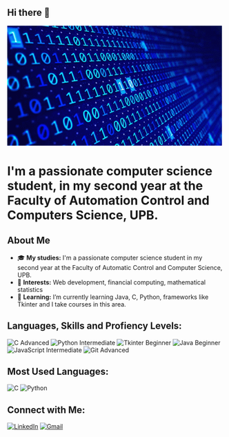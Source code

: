 ## Hi there 👋

![](https://github.com/banescuema101/banescuema101/blob/main/gif_computer.gif)
# I'm a passionate computer science student, in my second year at the Faculty of Automation Control and Computers Science, UPB.

## About Me

- 🎓 **My studies:** I'm a passionate computer science student in my second year at the Faculty of Automatic Control and Computer Science, UPB.
- 🧠 **Interests:** Web development, financial computing, mathematical statistics
- 🌱 **Learning:** I’m currently learning Java, C, Python, frameworks like Tkinter and I take courses in this area.


## Languages, Skills and Profiency Levels:

![C Advanced](https://img.shields.io/badge/C-Beginner-A8B9CC?style=for-the-badge&logo=c&logoColor=white)
![Python Intermediate](https://img.shields.io/badge/Python-Intermediate-3776AB?style=for-the-badge&logo=python&logoColor=white)
![Tkinter Beginner](https://img.shields.io/badge/Tkinter-Beginner-3F51B5?style=for-the-badge)
![Java Beginner](https://img.shields.io/badge/Java-Intermediate-007396?style=for-the-badge&logo=java&logoColor=white)
![JavaScript Intermediate](https://img.shields.io/badge/JavaScript-Intermediate-F7DF1E?style=for-the-badge&logo=javascript&logoColor=black)
![Git Advanced](https://img.shields.io/badge/Git-Advanced-F05032?style=for-the-badge&logo=git&logoColor=white)

## Most Used Languages:
![C](https://img.shields.io/badge/-C-A8B9CC?logo=c&logoColor=white&style=flat)
![Python](https://img.shields.io/badge/-Python-3776AB?logo=python&logoColor=white&style=flat)

## Connect with Me:

[![LinkedIn](https://img.shields.io/badge/-LinkedIn-0A66C2?logo=linkedin&logoColor=white&style=flat)](https://linkedin.com/in/ema-banescu)
[![Gmail](https://img.shields.io/badge/-Gmail-EA4335?logo=gmail&logoColor=white&style=flat)](banescuema@gmail.com)
<!--
[![Website](https://img.shields.io/badge/-Website-000000?logo=web&logoColor=white&style=flat)](https://your-website.com)
-->
<!--
Here are some ideas to get you started:
- 🔭 I’m currently working on ...

- 👯 I’m looking to collaborate on ...
- 🤔 I’m looking for help with ...
- 💬 Ask me about ...
- 📫 How to reach me: ...
- 😄 Pronouns: ...
- ⚡ Fun fact: ...
-->
